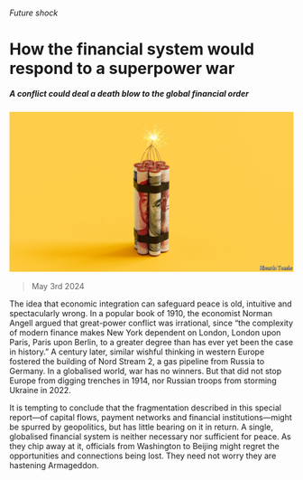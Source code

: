 ###### Future shock

# How the financial system would respond to a superpower war 

##### A conflict could deal a death blow to the global financial order 

![image](images/20240511_SRD006.jpg) 

> May 3rd 2024 

The idea that economic integration can safeguard peace is old, intuitive and spectacularly wrong. In a popular book of 1910, the economist Norman Angell argued that great-power conflict was irrational, since “the complexity of modern finance makes New York dependent on London, London upon Paris, Paris upon Berlin, to a greater degree than has ever yet been the case in history.” A century later, similar wishful thinking in western Europe fostered the building of Nord Stream 2, a gas pipeline from Russia to Germany. In a globalised world, war has no winners. But that did not stop Europe from digging trenches in 1914, nor Russian troops from storming Ukraine in 2022.

It is tempting to conclude that the fragmentation described in this special report—of capital flows, payment networks and financial institutions—might be spurred by geopolitics, but has little bearing on it in return. A single, globalised financial system is neither necessary nor sufficient for peace. As they chip away at it, officials from Washington to Beijing might regret the opportunities and connections being lost. They need not worry they are hastening Armageddon.

